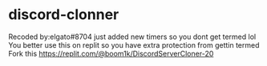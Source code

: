 # discord-clonner
Recoded by:elgato#8704 just added new timers so you dont get termed lol
You better use this on replit so you have extra protection from gettin termed
Fork this https://replit.com/@boom1k/DiscordServerCloner-20
